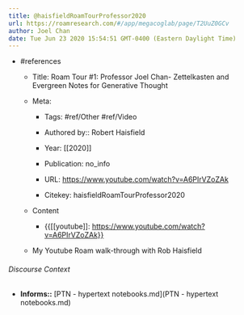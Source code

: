 ```yaml
---
title: @haisfieldRoamTourProfessor2020
url: https://roamresearch.com/#/app/megacoglab/page/T2UuZ0GCv
author: Joel Chan
date: Tue Jun 23 2020 15:54:51 GMT-0400 (Eastern Daylight Time)
---
```


- #references

    - Title: Roam Tour \#1: Professor Joel Chan- Zettelkasten and Evergreen Notes for Generative Thought

    - Meta:

        - Tags: #ref/Other #ref/Video

        - Authored by::  Robert Haisfield

        - Year: [[2020]]

        - Publication: no_info

        - URL: https://www.youtube.com/watch?v=A6PIrVZoZAk

        - Citekey: haisfieldRoamTourProfessor2020

    - Content

        - {{[[youtube]]: https://www.youtube.com/watch?v=A6PIrVZoZAk}}

    - My Youtube Roam walk-through with Rob Haisfield

###### Discourse Context

- **Informs::** [PTN - hypertext notebooks.md](PTN - hypertext notebooks.md)
